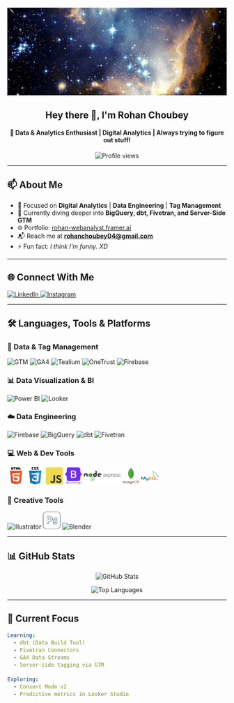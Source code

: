 <!-- Profile GIF Banner -->
<p align="center">
  <img src="https://raw.githubusercontent.com/Rohan99201/Rohan99201/main/rohan.gif" alt="Banner" />
</p>

<h2 align="center">Hey there 👋, I'm Rohan Choubey</h2>
<h4 align="center">🚀 Data & Analytics Enthusiast | Digital Analytics | Always trying to figure out stuff!</h4>

<p align="center">
  <img src="https://komarev.com/ghpvc/?username=Rohan99201&label=Profile%20views&color=129e00&style=plastic" alt="Profile views" />
</p>

---

## 📫 About Me

- 🎯 Focused on **Digital Analytics** | **Data Engineering** | **Tag Management**
- 🧠 Currently diving deeper into **BigQuery, dbt, Fivetran, and Server-Side GTM**
- 🌐 Portfolio: [rohan-webanalyst.framer.ai](https://rohan-webanalyst.framer.ai/)
- 📬 Reach me at **rohanchoubey04@gmail.com**
- ⚡ Fun fact: *I think I’m funny. XD*

---

## 🌐 Connect With Me

<p align="left">
  <a href="https://www.linkedin.com/in/rohan-choubey/" target="_blank">
    <img src="https://cdn.jsdelivr.net/npm/simple-icons@3.0.1/icons/linkedin.svg" alt="LinkedIn" height="30" width="40"/>
  </a>
  <a href="https://instagram.com/rohannn_04" target="_blank">
    <img src="https://cdn.jsdelivr.net/npm/simple-icons@3.0.1/icons/instagram.svg" alt="Instagram" height="30" width="40"/>
  </a>
</p>

---

## 🛠️ Languages, Tools & Platforms

### 🧩 Data & Tag Management
<p>
  <img src="https://toppng.com/uploads/preview/tag-manager-google-tag-manager-logo-11562938788z1xj4xxirj.png" alt="GTM" width="40" />
  <img src="https://www.vectorlogo.zone/logos/google_analytics/google_analytics-icon.svg" alt="GA4" width="40" />
  <img src="https://cdn.brandfetch.io/idqkGt3nZE/theme/dark/symbol.svg?c=1bxid64Mup7aczewSAYMX&t=1668080588709" alt="Tealium" width="40"/>
  <img src="https://cdn.brandfetch.io/idViQdHzGq/w/400/h/400/theme/dark/icon.jpeg?c=1bxid64Mup7aczewSAYMX&t=1675068641227" alt="OneTrust" width="40"/>
  <img src="https://www.vectorlogo.zone/logos/firebase/firebase-icon.svg" alt="Firebase" width="40"/>
</p>

### 📊 Data Visualization & BI
<p>
  <img src="https://datatako.com/wp-content/uploads/2024/02/power-bi-vector-logo.png" alt="Power BI" width="40"/>
  <img src="https://www.marceldigital.com/media/0yncqj5k/looker-studio-logo-2.png?rmode=max&width=400&height=358" alt="Looker" width="40"/>
</p>

### ☁️ Data Engineering
<p>
  <img src="https://www.vectorlogo.zone/logos/firebase/firebase-icon.svg" alt="Firebase" width="40"/>
  <img src="https://www.vectorlogo.zone/logos/google_bigquery/google_bigquery-icon.svg" alt="BigQuery" width="40"/>
  <img src="https://avatars.githubusercontent.com/u/36340142?s=200&v=4" alt="dbt" width="40"/>
  <img src="https://avatars.githubusercontent.com/u/37969967?s=200&v=4" alt="Fivetran" width="40"/>
</p>

### 💻 Web & Dev Tools
<p>
  <img src="https://raw.githubusercontent.com/devicons/devicon/master/icons/html5/html5-original-wordmark.svg" alt="html5" width="40"/>
  <img src="https://raw.githubusercontent.com/devicons/devicon/master/icons/css3/css3-original-wordmark.svg" alt="css3" width="40"/>
  <img src="https://raw.githubusercontent.com/devicons/devicon/master/icons/javascript/javascript-original.svg" alt="js" width="40"/>
  <img src="https://raw.githubusercontent.com/devicons/devicon/master/icons/bootstrap/bootstrap-plain-wordmark.svg" alt="bootstrap" width="40"/>
  <img src="https://raw.githubusercontent.com/devicons/devicon/master/icons/nodejs/nodejs-original-wordmark.svg" alt="nodejs" width="40"/>
  <img src="https://raw.githubusercontent.com/devicons/devicon/master/icons/express/express-original-wordmark.svg" alt="express" width="40"/>
  <img src="https://raw.githubusercontent.com/devicons/devicon/master/icons/mongodb/mongodb-original-wordmark.svg" alt="mongodb" width="40"/>
  <img src="https://raw.githubusercontent.com/devicons/devicon/master/icons/mysql/mysql-original-wordmark.svg" alt="mysql" width="40"/>
</p>

### 🎨 Creative Tools
<p>
  <img src="https://www.vectorlogo.zone/logos/adobe_illustrator/adobe_illustrator-icon.svg" alt="Illustrator" width="40"/>
  <img src="https://raw.githubusercontent.com/devicons/devicon/master/icons/photoshop/photoshop-line.svg" alt="Photoshop" width="40"/>
  <img src="https://download.blender.org/branding/community/blender_community_badge_white.svg" alt="Blender" width="40"/>
</p>

---

## 📊 GitHub Stats

<p align="center">
  <img src="https://github-readme-stats.vercel.app/api?username=Rohan99201&show_icons=true&theme=radical" alt="GitHub Stats" />
</p>
<p align="center">
  <img src="https://github-readme-stats.vercel.app/api/top-langs/?username=Rohan99201&layout=compact&theme=radical" alt="Top Languages" />
</p>

---

## 🔭 Current Focus

```yaml
Learning:
  - dbt (Data Build Tool)
  - Fivetran Connectors
  - GA4 Data Streams
  - Server-side tagging via GTM

Exploring:
  - Consent Mode v2
  - Predictive metrics in Looker Studio
